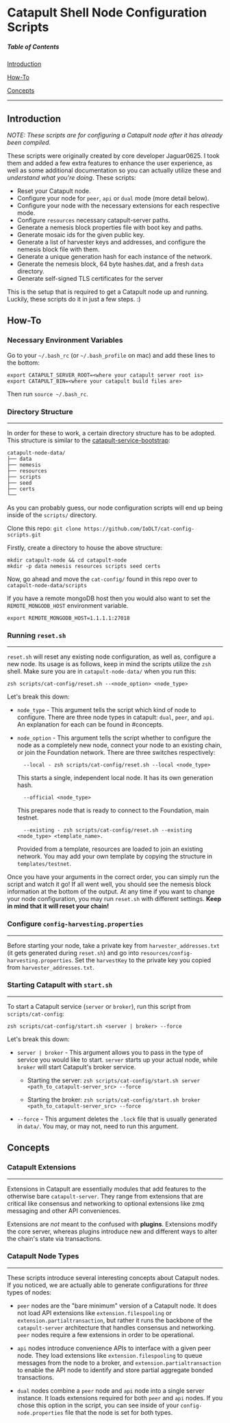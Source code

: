 # Catapult Shell Node Configuration Scripts

##### Table of Contents

[Introduction](#Introduction)

[How-To](#How-To)

[Concepts](#Concepts)

<hr>

## Introduction

_NOTE: These scripts are for configuring a Catapult node after it has already been compiled._

These scripts were originally created by core developer Jaguar0625. I took them and added a few extra features to enhance the user experience, as well as some additional documentation so you can actually utilize these and _understand what you're doing_. These scripts:

- Reset your Catapult node.
- Configure your node for `peer`, `api` or `dual` mode (more detail below).
- Configure your node with the necessary extensions for each respective mode.
- Configure `resources` necessary catapult-server paths.
- Generate a nemesis block properties file with boot key and paths.
- Generate mosaic ids for the given public key.
- Generate a list of harvester keys and addresses, and configure the nemesis block file with them.
- Generate a unique generation hash for each instance of the network.
- Generate the nemesis block, 64 byte hashes.dat, and a fresh `data` directory.
- Generate self-signed TLS certificates for the server

This is the setup that is required to get a Catapult node up and running. Luckily, these scripts do it in just a few steps. :)

## How-To

### Necessary Environment Variables

Go to your `~/.bash_rc` (or `~/.bash_profile` on mac) and add these lines to the bottom:

```
export CATAPULT_SERVER_ROOT=<where your catapult server root is>
export CATAPULT_BIN=<where your catapult build files are>
```

Then run `source ~/.bash_rc`.

### Directory Structure
***
In order for these to work, a certain directory structure has to be adopted. This structure is similar to the [catapult-service-bootstrap](https://github.com/tech-bureau/catapult-service-bootstrap):

```
catapult-node-data/
├── data
├── nemesis
├── resources
├── scripts
├── seed
├── certs
└──   
```

As you can probably guess, our node configuration scripts will end up being inside of the `scripts/` directory.

Clone this repo: `git clone https://github.com/IoDLT/cat-config-scripts.git`

Firstly, create a directory to house the above structure:

```
mkdir catapult-node && cd catapult-node
mkdir -p data nemesis resources scripts seed certs
```

Now, go ahead and move the `cat-config/` found in this repo over to `catapult-node-data/scripts`

If you have a remote mongoDB host then you would also want to set the `REMOTE_MONGODB_HOST` environment variable.

```
export REMOTE_MONGODB_HOST=1.1.1.1:27018

```

### Running `reset.sh`
***
`reset.sh` will reset any existing node configuration, as well as, configure a new node. Its usage is as follows, keep in mind the scripts utilize the `zsh` shell. Make sure you are in `catapult-node-data/` when you run this:

`zsh scripts/cat-config/reset.sh --<node_option> <node_type>`

Let's break this down:

- `node_type` - This argument tells the script which kind of node to configure. There are three node types in catapult: `dual`, `peer`, and `api`. An explanation for each can be found in #concepts.

- `node_option` - This argument tells the script whether to configure the node as a completely new node, connect your node to an existing chain, or join the Foundation network. There are three switches respectively:

      	--local - zsh scripts/cat-config/reset.sh --local <node_type>
	
	This starts a single, independent local node.  It has its own generation hash.

      	--official <node_type> 

	This prepares node that is ready to connect to the Foundation, main testnet. 

      	--existing - zsh scripts/cat-config/reset.sh --existing <node_type> <template_name>.  
		  
	Provided from a template, resources are loaded to join an existing network. You may add your own template by copying the structure in `templates/testnet`.

Once you have your arguments in the correct order, you can simply run the script and watch it go! If all went well, you should see the nemesis block information at the bottom of the output. At any time if you want to change your node configuration, you may run `reset.sh` with different settings. **Keep in mind that it will reset your chain!**

### Configure `config-harvesting.properties`
***
Before starting your node, take a private key from `harvester_addresses.txt` (it gets generated during `reset.sh`) and go into `resources/config-harvesting.properties`. Set the `harvestKey` to the private key you copied from `harvester_addresses.txt`.

### Starting Catapult with `start.sh`
***
To start a Catapult service (`server` or `broker`), run this script from `scripts/cat-config`:

`zsh scripts/cat-config/start.sh <server | broker> --force`

Let's break this down:

- `server | broker` - This argument allows you to pass in the type of service you would like to start. `server` starts up your actual node, while `broker` will start Catapult's broker service.

  - Starting the server: `zsh scripts/cat-config/start.sh server <path_to_catapult-server_src> --force`

  - Starting the broker: `zsh scripts/cat-config/start.sh broker <path_to_catapult-server_src> --force`

- `--force` - This argument deletes the `.lock` file that is usually generated in `data/`. You may, or may not, need to run this argument.

## Concepts

### Catapult Extensions
***
Extensions in Catapult are essentially modules that add features to the otherwise bare `catapult-server`. They range from extensions that are critical like consensus and networking to optional extensions like zmq messaging and other API conveniences.

Extensions are _not_ meant to the confused with **plugins**. Extensions modify the core server, whereas plugins introduce new and different ways to alter the chain's state via transactions.

### Catapult Node Types
***
These scripts introduce several interesting concepts about Catapult nodes. If you noticed, we are actually able to generate configurations for _three_ types of nodes:

- `peer` nodes are the "bare minimum" version of a Catapult node. It does not load API extensions like `extension.filespooling` or `extension.partialtransaction`, but rather it runs the backbone of the `catapult-server` architecture that handles consensus and networking. `peer` nodes require a few extensions in order to be operational.

- `api` nodes introduce convenience APIs to interface with a given peer node. They load extensions like `extension.filespooling` to queue messages from the node to a broker, and `extension.partialtransaction` to enable the API node to identify and store partial aggregate bonded transactions.

- `dual` nodes combine a `peer` node and `api` node into a single server instance. It loads extensions required for both `peer` and `api` nodes. If you chose this option in the script, you can see inside of your `config-node.properties` file that the node is set for both types.

###
